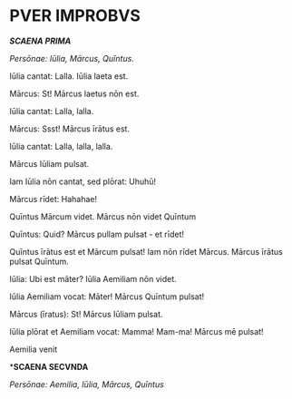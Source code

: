 # PVER IMPROBVS

***SCAENA PRIMA***

_Persōnae: Iūlia, Mārcus, Quīntus_.

Iūlia cantat: Lalla. Iūlia laeta est.

Mārcus: St! Mārcus laetus nōn est.

Iūlia cantat: Lalla, lalla.

Mārcus: Ssst! Mārcus īrātus est.

Iūlia cantat: Lalla, lalla, lalla.

Mārcus Iūliam pulsat.

Iam Iūlia nōn cantat, sed plōrat: Uhuhū!

Mārcus rīdet: Hahahae!

Quīntus Mārcum videt. Mārcus nōn videt Quīntum

Quīntus: Quid? Mārcus pullam pulsat - et rīdet!

Quīntus īrātus est et Mārcum pulsat! Iam nōn rīdet Mārcus. Mārcus īrātus pulsat Quīntum.

Iūlia: Ubi est māter? Iūlia Aemiliam nōn videt.

Iūlia Aemiliam vocat: Māter! Mārcus Quīntum pulsat!

Mārcus (īratus): St! Mārcus Iūliam pulsat.

Iūlia plōrat et Aemiliam vocat: Mamma! Mam-ma! Mārcus mē pulsat!

Aemilia venit

***SCAENA SECVNDA**

_Persōnae: Aemilia, Iūlia, Mārcus, Quīntus_

